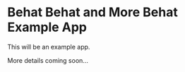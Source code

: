 # Behat Behat and More Behat Example App

This will be an example app.

More details coming soon...
